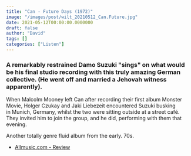 ```yaml
---
title: "Can - Future Days (1972)"
image: "/images/post/wilt_20210512_Can.Future.jpg"
date: 2021-05-12T00:00:00.0000000
draft: false
author: "David"
tags: []
categories: ["Listen"]
---
```

### A remarkably restrained Damo Suzuki "sings" on what would be his final studio recording with this truly amazing German collective. (He went off and married a Jehovah witness apparently).

 When Malcolm Mooney left Can after recording their first album Monster Movie, Holger Czukay and Jaki Liebezeit encountered Suzuki busking in Munich, Germany, whilst the two were sitting outside at a street café. They invited him to join the group, and he did, performing with them that evening.

 Another totally genre fluid album from the early. 70s.

-  [Allmusic.com - Review](https://www.allmusic.com/album/future-days-mw0000653738)